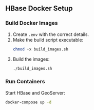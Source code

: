 ## HBase Docker Setup

### Build Docker Images

1. Create `.env` with the correct details.
2. Make the build script executable:
   ```bash
   chmod +x build_images.sh
   ```
3. Build the images:
   ```bash
   ./build_images.sh
   ```

### Run Containers

Start HBase and GeoServer:
```bash
docker-compose up -d
```